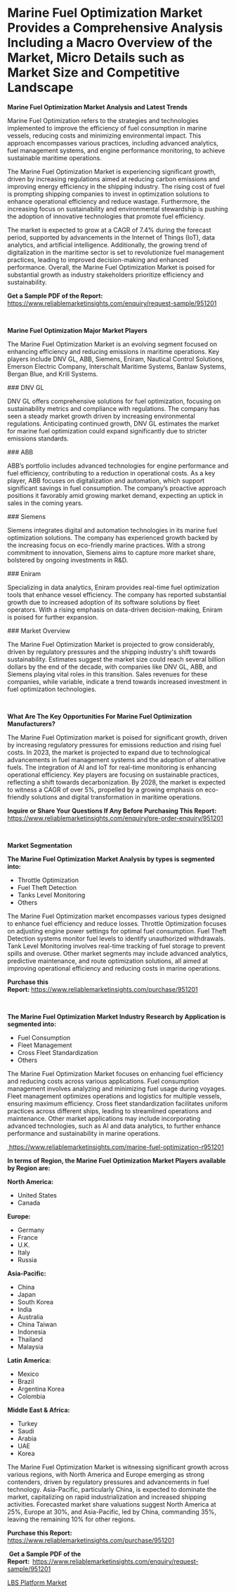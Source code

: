 <p><h1>Marine Fuel Optimization Market Provides a Comprehensive Analysis Including a Macro Overview of the Market, Micro Details such as Market Size and Competitive Landscape</h1></p><p><strong>Marine Fuel Optimization Market Analysis and Latest Trends</strong></p>
<p><p>Marine Fuel Optimization refers to the strategies and technologies implemented to improve the efficiency of fuel consumption in marine vessels, reducing costs and minimizing environmental impact. This approach encompasses various practices, including advanced analytics, fuel management systems, and engine performance monitoring, to achieve sustainable maritime operations.</p><p>The Marine Fuel Optimization Market is experiencing significant growth, driven by increasing regulations aimed at reducing carbon emissions and improving energy efficiency in the shipping industry. The rising cost of fuel is prompting shipping companies to invest in optimization solutions to enhance operational efficiency and reduce wastage. Furthermore, the increasing focus on sustainability and environmental stewardship is pushing the adoption of innovative technologies that promote fuel efficiency.</p><p>The market is expected to grow at a CAGR of 7.4% during the forecast period, supported by advancements in the Internet of Things (IoT), data analytics, and artificial intelligence. Additionally, the growing trend of digitalization in the maritime sector is set to revolutionize fuel management practices, leading to improved decision-making and enhanced performance. Overall, the Marine Fuel Optimization Market is poised for substantial growth as industry stakeholders prioritize efficiency and sustainability.</p></p>
<p><strong>Get a Sample PDF of the Report:&nbsp;</strong> <a href="https://www.reliablemarketinsights.com/enquiry/request-sample/951201?utm_campaign=2317&utm_medium=2&utm_source=Github&utm_content=ia&utm_term=06032025&utm_id=marine-fuel-optimization">https://www.reliablemarketinsights.com/enquiry/request-sample/951201</a></p>
<p>&nbsp;</p>
<p><strong>Marine Fuel Optimization Major Market Players</strong></p>
<p><p>The Marine Fuel Optimization Market is an evolving segment focused on enhancing efficiency and reducing emissions in maritime operations. Key players include DNV GL, ABB, Siemens, Eniram, Nautical Control Solutions, Emerson Electric Company, Interschalt Maritime Systems, Banlaw Systems, Bergan Blue, and Krill Systems.</p><p>### DNV GL</p><p>DNV GL offers comprehensive solutions for fuel optimization, focusing on sustainability metrics and compliance with regulations. The company has seen a steady market growth driven by increasing environmental regulations. Anticipating continued growth, DNV GL estimates the market for marine fuel optimization could expand significantly due to stricter emissions standards.</p><p>### ABB</p><p>ABB’s portfolio includes advanced technologies for engine performance and fuel efficiency, contributing to a reduction in operational costs. As a key player, ABB focuses on digitalization and automation, which support significant savings in fuel consumption. The company’s proactive approach positions it favorably amid growing market demand, expecting an uptick in sales in the coming years.</p><p>### Siemens</p><p>Siemens integrates digital and automation technologies in its marine fuel optimization solutions. The company has experienced growth backed by the increasing focus on eco-friendly marine practices. With a strong commitment to innovation, Siemens aims to capture more market share, bolstered by ongoing investments in R&D.</p><p>### Eniram</p><p>Specializing in data analytics, Eniram provides real-time fuel optimization tools that enhance vessel efficiency. The company has reported substantial growth due to increased adoption of its software solutions by fleet operators. With a rising emphasis on data-driven decision-making, Eniram is poised for further expansion.</p><p>### Market Overview</p><p>The Marine Fuel Optimization Market is projected to grow considerably, driven by regulatory pressures and the shipping industry's shift towards sustainability. Estimates suggest the market size could reach several billion dollars by the end of the decade, with companies like DNV GL, ABB, and Siemens playing vital roles in this transition. Sales revenues for these companies, while variable, indicate a trend towards increased investment in fuel optimization technologies.</p></p>
<p>&nbsp;</p>
<p><strong>What Are The Key Opportunities For Marine Fuel Optimization Manufacturers?</strong></p>
<p><p>The Marine Fuel Optimization market is poised for significant growth, driven by increasing regulatory pressures for emissions reduction and rising fuel costs. In 2023, the market is projected to expand due to technological advancements in fuel management systems and the adoption of alternative fuels. The integration of AI and IoT for real-time monitoring is enhancing operational efficiency. Key players are focusing on sustainable practices, reflecting a shift towards decarbonization. By 2028, the market is expected to witness a CAGR of over 5%, propelled by a growing emphasis on eco-friendly solutions and digital transformation in maritime operations.</p></p>
<p><strong>Inquire or Share Your Questions If Any Before Purchasing This Report:</strong> <a href="https://www.reliablemarketinsights.com/enquiry/pre-order-enquiry/951201?utm_campaign=2317&utm_medium=2&utm_source=Github&utm_content=ia&utm_term=06032025&utm_id=marine-fuel-optimization">https://www.reliablemarketinsights.com/enquiry/pre-order-enquiry/951201</a></p>
<p>&nbsp;</p>
<p><strong>Market Segmentation</strong></p>
<p><strong>The Marine Fuel Optimization Market Analysis by types is segmented into:</strong></p>
<p><ul><li>Throttle Optimization</li><li>Fuel Theft Detection</li><li>Tanks Level Monitoring</li><li>Others</li></ul></p>
<p><p>The Marine Fuel Optimization market encompasses various types designed to enhance fuel efficiency and reduce losses. Throttle Optimization focuses on adjusting engine power settings for optimal fuel consumption. Fuel Theft Detection systems monitor fuel levels to identify unauthorized withdrawals. Tank Level Monitoring involves real-time tracking of fuel storage to prevent spills and overuse. Other market segments may include advanced analytics, predictive maintenance, and route optimization solutions, all aimed at improving operational efficiency and reducing costs in marine operations.</p></p>
<p><strong>Purchase this Report:&nbsp;</strong><a href="https://www.reliablemarketinsights.com/purchase/951201?utm_campaign=2317&utm_medium=2&utm_source=Github&utm_content=ia&utm_term=06032025&utm_id=marine-fuel-optimization">https://www.reliablemarketinsights.com/purchase/951201</a></p>
<p>&nbsp;</p>
<p><strong>The Marine Fuel Optimization Market Industry Research by Application is segmented into:</strong></p>
<p><ul><li>Fuel Consumption</li><li>Fleet Management</li><li>Cross Fleet Standardization</li><li>Others</li></ul></p>
<p><p>The Marine Fuel Optimization Market focuses on enhancing fuel efficiency and reducing costs across various applications. Fuel consumption management involves analyzing and minimizing fuel usage during voyages. Fleet management optimizes operations and logistics for multiple vessels, ensuring maximum efficiency. Cross fleet standardization facilitates uniform practices across different ships, leading to streamlined operations and maintenance. Other market applications may include incorporating advanced technologies, such as AI and data analytics, to further enhance performance and sustainability in marine operations.</p></p>
<p><a href="https://www.reliablemarketinsights.com/marine-fuel-optimization-r951201?utm_campaign=2317&utm_medium=2&utm_source=Github&utm_content=ia&utm_term=06032025&utm_id=marine-fuel-optimization">&nbsp;https://www.reliablemarketinsights.com/marine-fuel-optimization-r951201</a></p>
<p><strong>In terms of Region, the Marine Fuel Optimization Market Players available by Region are:</strong></p>
<p>
    <p> <strong> North America: </strong>
        <ul>
            <li>United States</li>
            <li>Canada</li>
        </ul>
        </p> 
    <p> <strong> Europe: </strong>
        <ul>
            <li>Germany</li>
            <li>France</li>
            <li>U.K.</li>
            <li>Italy</li>
            <li>Russia</li>
        </ul>
        </p> 
    <p> <strong> Asia-Pacific: </strong>
        <ul>
            <li>China</li>
            <li>Japan</li>
            <li>South Korea</li>
            <li>India</li>
            <li>Australia</li>
            <li>China Taiwan</li>
            <li>Indonesia</li>
            <li>Thailand</li>
            <li>Malaysia</li>
        </ul>
        </p> 
    <p> <strong> Latin America: </strong>
        <ul>
            <li>Mexico</li>
            <li>Brazil</li>
            <li>Argentina Korea</li>
            <li>Colombia</li>
        </ul>
        </p> 
    <p> <strong> Middle East & Africa: </strong>
        <ul>
            <li>Turkey</li>
            <li>Saudi</li>
            <li>Arabia</li>
            <li>UAE</li>
            <li>Korea</li>
        </ul>
    </p>
    </p>
<p><p>The Marine Fuel Optimization Market is witnessing significant growth across various regions, with North America and Europe emerging as strong contenders, driven by regulatory pressures and advancements in fuel technology. Asia-Pacific, particularly China, is expected to dominate the market, capitalizing on rapid industrialization and increased shipping activities. Forecasted market share valuations suggest North America at 25%, Europe at 30%, and Asia-Pacific, led by China, commanding 35%, leaving the remaining 10% for other regions.</p></p>
<p><strong>Purchase this Report: </strong><a href="https://www.reliablemarketinsights.com/purchase/951201?utm_campaign=2317&utm_medium=2&utm_source=Github&utm_content=ia&utm_term=06032025&utm_id=marine-fuel-optimization">https://www.reliablemarketinsights.com/purchase/951201</a></p>
<p>&nbsp;<strong>Get a Sample PDF of the Report:&nbsp;&nbsp;</strong><a href="https://www.reliablemarketinsights.com/enquiry/request-sample/951201?utm_campaign=2317&utm_medium=2&utm_source=Github&utm_content=ia&utm_term=06032025&utm_id=marine-fuel-optimization">https://www.reliablemarketinsights.com/enquiry/request-sample/951201</a></p>
<p><strong></strong></p>
<p><p><a href="https://github.com/XavierTyler76/Market-Research-Report-List-1/blob/main/lbs-platform-market.md?utm_campaign=2317&utm_medium=2&utm_source=Github&utm_content=ia&utm_term=06032025&utm_id=marine-fuel-optimization">LBS Platform Market</a></p></p>